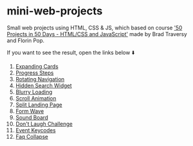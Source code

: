 # mini-web-projects
Small web projects using HTML, CSS &amp; JS, which  based on course ['50 Projects in 50 Days - HTML/CSS and JavaScript'](https://www.udemy.com/course/50-projects-50-days/) made by Brad Traversy and Florin Pop.

If you want to see the result, open the links below :arrow_down:

1. [Expanding Cards](https://expanding-cards-1.netlify.app/)<br/>
2. [Progress Steps](https://progress-steps-2.netlify.app/)<br/>
3. [Rotating Navigation](https://rotating-navigation-3.netlify.app/)<br/>
4. [Hidden Search Widget](https://hidden-search-4.netlify.app/)<br/>
5. [Blurry Loading](https://blurry-loading-5.netlify.app/)<br/>
6. [Scroll Animation](https://scroll-animation-6.netlify.app/)<br/>
7. [Split Landing Page](https://split-landing-page-7.netlify.app/)<br/>
8. [Form Wave](https://form-wave-8.netlify.app/)<br/>
9. [Sound Board](https://sound-board-9.netlify.app/)<br/>
10. [Don't Laugh Challenge](https://dad-jokes-10.netlify.app/)<br/>
11. [Event Keycodes](https://event-keycodes-11.netlify.app/)<br/>
11. [Faq Collapse](https://faq-collapse-12.netlify.app/)<br/>